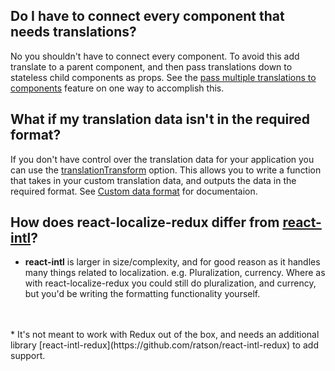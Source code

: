 ## Do I have to connect every component that needs translations?

No you shouldn't have to connect every component. To avoid this add translate to a parent component, and then pass translations 
down to stateless child components as props. See the [pass multiple translations to components](/features/#pass-multiple-translations-to-components) feature on one way to accomplish this.

## What if my translation data isn't in the required format?

If you don't have control over the translation data for your application you can use the [translationTransform](/api/action-creators/#initializelanguages-options) option. 
This allows you to write a function that takes in your custom translation data, and outputs the data in the required format.
See [Custom data format](/formatting-translation-data/#custom-data-format) for documentaion.

## How does react-localize-redux differ from [react-intl](https://github.com/yahoo/react-intl)?

* **react-intl** is larger in size/complexity, and for good reason as it handles many things related to localization. e.g. Pluralization, currency. Where as with react-localize-redux you could still do pluralization, and currency, but you'd be writing the formatting functionality yourself. 
<br/>
<br/>
* It's not meant to work with Redux out of the box, and needs an additional library [react-intl-redux](https://github.com/ratson/react-intl-redux) to add support.

